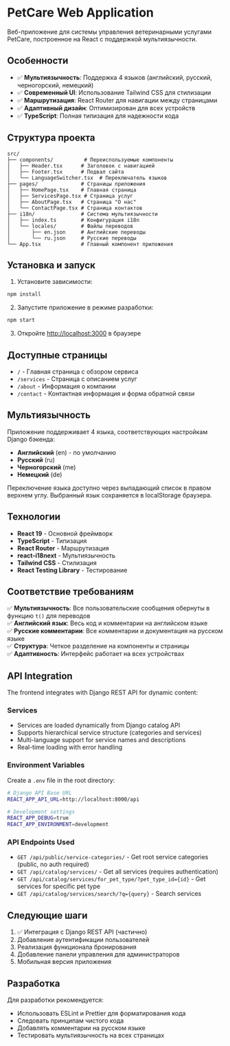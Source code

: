 # PetCare Web Application

Веб-приложение для системы управления ветеринарными услугами PetCare, построенное на React с поддержкой мультиязычности.

## Особенности

- ✅ **Мультиязычность**: Поддержка 4 языков (английский, русский, черногорский, немецкий)
- ✅ **Современный UI**: Использование Tailwind CSS для стилизации
- ✅ **Маршрутизация**: React Router для навигации между страницами
- ✅ **Адаптивный дизайн**: Оптимизирован для всех устройств
- ✅ **TypeScript**: Полная типизация для надежности кода

## Структура проекта

```
src/
├── components/          # Переиспользуемые компоненты
│   ├── Header.tsx      # Заголовок с навигацией
│   ├── Footer.tsx      # Подвал сайта
│   └── LanguageSwitcher.tsx  # Переключатель языков
├── pages/              # Страницы приложения
│   ├── HomePage.tsx    # Главная страница
│   ├── ServicesPage.tsx # Страница услуг
│   ├── AboutPage.tsx   # Страница "О нас"
│   └── ContactPage.tsx # Страница контактов
├── i18n/               # Система мультиязычности
│   ├── index.ts        # Конфигурация i18n
│   └── locales/        # Файлы переводов
│       ├── en.json     # Английские переводы
│       └── ru.json     # Русские переводы
└── App.tsx             # Главный компонент приложения
```

## Установка и запуск

1. Установите зависимости:
```bash
npm install
```

2. Запустите приложение в режиме разработки:
```bash
npm start
```

3. Откройте [http://localhost:3000](http://localhost:3000) в браузере

## Доступные страницы

- `/` - Главная страница с обзором сервиса
- `/services` - Страница с описанием услуг
- `/about` - Информация о компании
- `/contact` - Контактная информация и форма обратной связи

## Мультиязычность

Приложение поддерживает 4 языка, соответствующих настройкам Django бэкенда:
- **Английский** (en) - по умолчанию
- **Русский** (ru)
- **Черногорский** (me)
- **Немецкий** (de)

Переключение языка доступно через выпадающий список в правом верхнем углу. Выбранный язык сохраняется в localStorage браузера.

## Технологии

- **React 19** - Основной фреймворк
- **TypeScript** - Типизация
- **React Router** - Маршрутизация
- **react-i18next** - Мультиязычность
- **Tailwind CSS** - Стилизация
- **React Testing Library** - Тестирование

## Соответствие требованиям

✅ **Мультиязычность**: Все пользовательские сообщения обернуты в функцию `t()` для переводов  
✅ **Английский язык**: Весь код и комментарии на английском языке  
✅ **Русские комментарии**: Все комментарии и документация на русском языке  
✅ **Структура**: Четкое разделение на компоненты и страницы  
✅ **Адаптивность**: Интерфейс работает на всех устройствах  

## API Integration

The frontend integrates with Django REST API for dynamic content:

### Services
- Services are loaded dynamically from Django catalog API
- Supports hierarchical service structure (categories and services)
- Multi-language support for service names and descriptions
- Real-time loading with error handling

### Environment Variables

Create a `.env` file in the root directory:

```bash
# Django API Base URL
REACT_APP_API_URL=http://localhost:8000/api

# Development settings
REACT_APP_DEBUG=true
REACT_APP_ENVIRONMENT=development
```

### API Endpoints Used

- `GET /api/public/service-categories/` - Get root service categories (public, no auth required)
- `GET /api/catalog/services/` - Get all services (requires authentication)
- `GET /api/catalog/services/for_pet_type/?pet_type_id={id}` - Get services for specific pet type
- `GET /api/catalog/services/search/?q={query}` - Search services

## Следующие шаги

1. ✅ Интеграция с Django REST API (частично)
2. Добавление аутентификации пользователей
3. Реализация функционала бронирования
4. Добавление панели управления для администраторов
5. Мобильная версия приложения

## Разработка

Для разработки рекомендуется:
- Использовать ESLint и Prettier для форматирования кода
- Следовать принципам чистого кода
- Добавлять комментарии на русском языке
- Тестировать мультиязычность на всех страницах